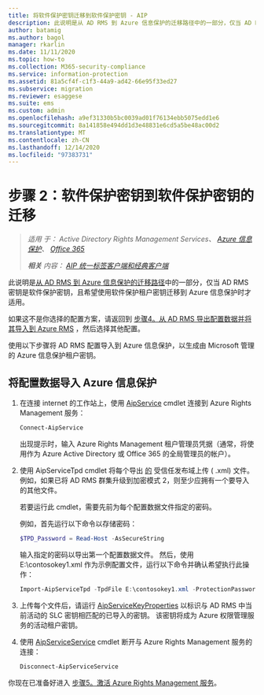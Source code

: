 ```yaml
---
title: 将软件保护密钥迁移到软件保护密钥 - AIP
description: 此说明是从 AD RMS 到 Azure 信息保护的迁移路径中的一部分，仅当 AD RMS 密钥是软件保护密钥，且希望使用软件保护租户密钥迁移到 Azure 信息保护时才适用。
author: batamig
ms.author: bagol
manager: rkarlin
ms.date: 11/11/2020
ms.topic: how-to
ms.collection: M365-security-compliance
ms.service: information-protection
ms.assetid: 81a5cf4f-c1f3-44a9-ad42-66e95f33ed27
ms.subservice: migration
ms.reviewer: esaggese
ms.suite: ems
ms.custom: admin
ms.openlocfilehash: a9ef31330b5bc0039ad01f76134ebb5075edd1e6
ms.sourcegitcommit: 8a141858e494dd1d3e48831e6cd5a5be48ac00d2
ms.translationtype: MT
ms.contentlocale: zh-CN
ms.lasthandoff: 12/14/2020
ms.locfileid: "97383731"
---
```

# <a name="step-2-software-protected-key-to-software-protected-key-migration"></a>步骤 2：软件保护密钥到软件保护密钥的迁移

>**适用* 于： Active Directory Rights Management Services、 [Azure 信息保护](https://azure.microsoft.com/pricing/details/information-protection)、 [Office 365](https://download.microsoft.com/download/E/C/F/ECF42E71-4EC0-48FF-AA00-577AC14D5B5C/Azure_Information_Protection_licensing_datasheet_EN-US.pdf)*
>
>***相关** 内容： [AIP 统一标签客户端和经典客户端](faqs.md#whats-the-difference-between-the-azure-information-protection-classic-and-unified-labeling-clients)*

此说明是[从 AD RMS 到 Azure 信息保护的迁移路径](migrate-from-ad-rms-to-azure-rms.md)中的一部分，仅当 AD RMS 密钥是软件保护密钥，且希望使用软件保护租户密钥迁移到 Azure 信息保护时才适用。 

如果这不是你选择的配置方案，请返回到 [步骤4。从 AD RMS 导出配置数据并将其导入到 Azure RMS](migrate-from-ad-rms-phase2.md#step-4-export-configuration-data-from-ad-rms-and-import-it-to-azure-information-protection) ，然后选择其他配置。

使用以下步骤将 AD RMS 配置导入到 Azure 信息保护，以生成由 Microsoft 管理的 Azure 信息保护租户密钥。

## <a name="to-import-the-configuration-data-to-azure-information-protection"></a>将配置数据导入 Azure 信息保护

1. 在连接 internet 的工作站上，使用 [AipService](/powershell/module/aipservice/connect-aipservice) cmdlet 连接到 Azure Rights Management 服务：

    ```PowerShell
    Connect-AipService
    ```
    
    出现提示时，输入 Azure Rights Management 租户管理员凭据（通常，将使用作为 Azure Active Directory 或 Office 365 的全局管理员的帐户）。

2. 使用 AipServiceTpd cmdlet 将每个导出 [的](/powershell/module/aipservice/import-aipservicetpd) 受信任发布域上传 ( .xml) 文件。 例如，如果已将 AD RMS 群集升级到加密模式 2，则至少应拥有一个要导入的其他文件。 
    
    若要运行此 cmdlet，需要先前为每个配置数据文件指定的密码。 
    
    例如，首先运行以下命令以存储密码：
    
    ```PowerShell
    $TPD_Password = Read-Host -AsSecureString
    ```

    输入指定的密码以导出第一个配置数据文件。 然后，使用 E:\contosokey1.xml 作为示例配置文件，运行以下命令并确认希望执行此操作：

    ```PowerShell
    Import-AipServiceTpd -TpdFile E:\contosokey1.xml -ProtectionPassword $TPD_Password -Verbose
    ```
    
3. 上传每个文件后，请运行 [AipServiceKeyProperties](/powershell/module/aipservice/set-aipservicekeyproperties) 以标识与 AD RMS 中当前活动的 SLC 密钥相匹配的已导入的密钥。 该密钥将成为 Azure 权限管理服务的活动租户密钥。

4.  使用 [AipServiceService](/powershell/module/aipservice/disconnect-aipservice) cmdlet 断开与 Azure Rights Management 服务的连接：

    ```PowerShell
    Disconnect-AipServiceService
    ```

你现在已准备好进入 [步骤5。激活 Azure Rights Management 服务](migrate-from-ad-rms-phase2.md#step-5-activate-the-azure-rights-management-service)。


